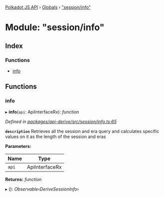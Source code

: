 [Polkadot JS API](../README.md) › [Globals](../globals.md) › ["session/info"](_session_info_.md)

# Module: "session/info"

## Index

### Functions

* [info](_session_info_.md#info)

## Functions

###  info

▸ **info**(`api`: ApiInterfaceRx): *function*

*Defined in [packages/api-derive/src/session/info.ts:65](https://github.com/polkadot-js/api/blob/d8d008108d/packages/api-derive/src/session/info.ts#L65)*

**`description`** Retrieves all the session and era query and calculates specific values on it as the length of the session and eras

**Parameters:**

Name | Type |
------ | ------ |
`api` | ApiInterfaceRx |

**Returns:** *function*

▸ (): *Observable‹DeriveSessionInfo›*
